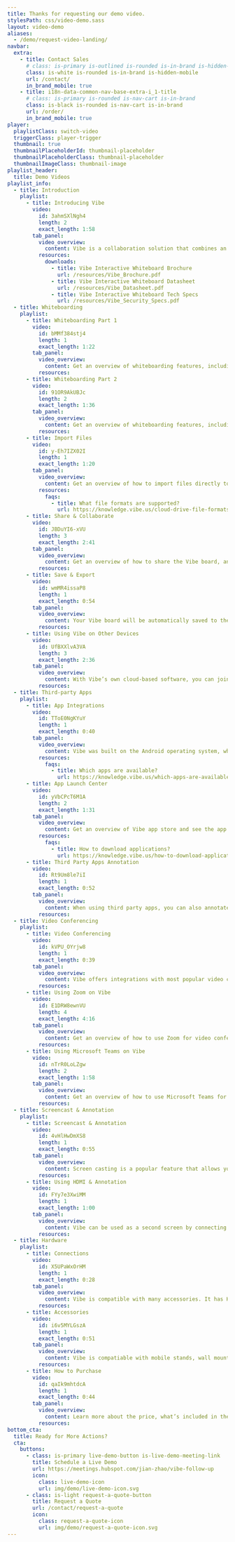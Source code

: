 ```yaml
---
title: Thanks for requesting our demo video.
stylesPath: css/video-demo.sass
layout: video-demo
aliases:
  - /demo/request-video-landing/
navbar:
  extra:
    - title: Contact Sales
      # class: is-primary is-outlined is-rounded is-in-brand is-hidden-mobile
      class: is-white is-rounded is-in-brand is-hidden-mobile
      url: /contact/
      in_brand_mobile: true
    - title: i18n-data-common-nav-base-extra-i_1-title
      # class: is-primary is-rounded is-nav-cart is-in-brand
      class: is-black is-rounded is-nav-cart is-in-brand
      url: /order/
      in_brand_mobile: true
player:
  playlistClass: switch-video
  triggerClass: player-trigger
  thumbnail: true
  thumbnailPlaceholderId: thumbnail-placeholder
  thumbnailPlaceholderClass: thumbnail-placeholder
  thumbnailImageClass: thumbnail-image
playlist_header:
  title: Demo Videos
playlist_info:
  - title: Introduction
    playlist:
      - title: Introducing Vibe
        video:
          id: 3ahmSXlNgh4
          length: 2
          exact_length: 1:58
        tab_panel:
          video_overview:
            content: Vibe is a collaboration solution that combines an interactive digital whiteboard with smart software.
          resources:
            downloads:
              - title: Vibe Interactive Whiteboard Brochure
                url: /resources/Vibe_Brochure.pdf
              - title: Vibe Interactive Whiteboard Datasheet
                url: /resources/Vibe_Datasheet.pdf
              - title: Vibe Interactive Whiteboard Tech Specs
                url: /resources/Vibe_Security_Specs.pdf
  - title: Whiteboarding
    playlist:
      - title: Whiteboarding Part 1
        video:
          id: bMMf384stj4
          length: 1
          exact_length: 1:22
        tab_panel:
          video_overview:
            content: Get an overview of whiteboarding features, including Pen, Highlighter, Smart shapes, Text corrector, and Laser pointer.
          resources:
      - title: Whiteboarding Part 2
        video:
          id: 91OR9AkUBJc
          length: 2
          exact_length: 1:36
        tab_panel:
          video_overview:
            content: Get an overview of whiteboarding features, including Sticky notes, Lasso tool, Canvas background, Eraser and Undo button.
          resources:
      - title: Import Files
        video:
          id: y-Eh7IZX02I
          length: 1
          exact_length: 1:20
        tab_panel:
          video_overview:
            content: Get an overview of how to import files directly to the board from Google Drive, Dropbox, OneDrive, and Box.
          resources:
            faqs:
              - title: What file formats are supported?
                url: https://knowledge.vibe.us/cloud-drive-file-formats
      - title: Share & Collaborate
        video:
          id: JBDuYI6-xVU
          length: 3
          exact_length: 2:41
        tab_panel:
          video_overview:
            content: Get an overview of how to share the Vibe board, and collaborate with remote participants in real-time.
          resources:
      - title: Save & Export
        video:
          id: wmMR4issaP8
          length: 1
          exact_length: 0:54
        tab_panel:
          video_overview:
            content: Your Vibe board will be automatically saved to the Vibe Cloud when online. Additionally, you have the option to export the Vibe board as a PDF to your Cloud Drives or export and send via email.
          resources:
      - title: Using Vibe on Other Devices
        video:
          id: UfBXXlvA3VA
          length: 3
          exact_length: 2:36
        tab_panel:
          video_overview:
            content: With Vibe’s own cloud-based software, you can join a Vibe board from anywhere in the world using a computer browser, tablet or Vibe board.
          resources:
  - title: Third-party Apps
    playlist:
      - title: App Integrations
        video:
          id: TToE0NgKYuY
          length: 1
          exact_length: 0:40
        tab_panel:
          video_overview:
            content: Vibe was built on the Android operating system, which gives you the option to use a growing list of third party applications that integrate directly with the board.
          resources:
            faqs:
              - title: Which apps are available?
                url: https://knowledge.vibe.us/which-apps-are-available
      - title: App Launch Center
        video:
          id: yVbCPcT6M1A
          length: 2
          exact_length: 1:31
        tab_panel:
          video_overview:
            content: Get an overview of Vibe app store and see the app launch center, where you can easily switch between or split screen open apps.
          resources:
            faqs:
              - title: How to download applications?
                url: https://knowledge.vibe.us/how-to-download-applications
      - title: Third Party Apps Annotation
        video:
          id: Rt9Um8le7iI
          length: 1
          exact_length: 0:52
        tab_panel:
          video_overview:
            content: When using third party apps, you can also annotate on the screen and screenshot to save it to the canvas.
          resources:
  - title: Video Conferencing
    playlist:
      - title: Video Conferencing
        video:
          id: kVPU_OYrjw8
          length: 1
          exact_length: 0:39
        tab_panel:
          video_overview:
            content: Vibe offers integrations with most popular video conferencing apps, like Zoom, Google Meet, Microsoft Teams, RingCentral, WebEx, and GoToMeeting.
          resources:
      - title: Using Zoom on Vibe
        video:
          id: E1DRW8ewnVU
          length: 4
          exact_length: 4:16
        tab_panel:
          video_overview:
            content: Get an overview of how to use Zoom for video conferencing, while sharing the board's screen with remote participants.
          resources:
      - title: Using Microsoft Teams on Vibe
        video:
          id: nTrR0LoLZgw
          length: 2
          exact_length: 1:58
        tab_panel:
          video_overview:
            content: Get an overview of how to use Microsoft Teams for video conferencing, while sharing the board's screen with remote participants.
          resources:
  - title: Screencast & Annotation
    playlist:
      - title: Screencast & Annotation
        video:
          id: 4vHlHwDmXS8
          length: 1
          exact_length: 0:55
        tab_panel:
          video_overview:
            content: Screen casting is a popular feature that allows you to wirelessly project your computer, tablet, or phone screen onto Vibe. While casting, you can annotate on the screen as well.
          resources:
      - title: Using HDMI & Annotation
        video:
          id: FYy7e3XwiMM
          length: 1
          exact_length: 1:00
        tab_panel:
          video_overview:
            content: Vibe can be used as a second screen by connecting your computer to Vibe via HDMI. You can annotate on the screen as well.
          resources:
  - title: Hardware
    playlist:
      - title: Connections
        video:
          id: X5UPaWxOrHM
          length: 1
          exact_length: 0:28
        tab_panel:
          video_overview:
            content: Vibe is compatible with many accessories. It has HDMI in, HDMI out, an Audio port, 2 USB ports and an Ethernet port in the back of the board.
          resources:
      - title: Accessories
        video:
          id: i6v5MYLGszA
          length: 1
          exact_length: 0:51
        tab_panel:
          video_overview:
            content: Vibe is compatiable with mobile stands, wall mount, and most USB connected cameras and microphones.
          resources:
      - title: How to Purchase
        video:
          id: qaIk9mhtdcA
          length: 1
          exact_length: 0:44
        tab_panel:
          video_overview:
            content: Learn more about the price, what’s included in the box, and how to purchase.
          resources:
bottom_cta:
  title: Ready for More Actions?
  cta:
    buttons:
      - class: is-primary live-demo-button is-live-demo-meeting-link
        title: Schedule a Live Demo
        url: https://meetings.hubspot.com/jian-zhao/vibe-follow-up
        icon:
          class: live-demo-icon
          url: img/demo/live-demo-icon.svg
      - class: is-light request-a-quote-button
        title: Request a Quote
        url: /contact/request-a-quote
        icon:
          class: request-a-quote-icon
          url: img/demo/request-a-quote-icon.svg
---
```

